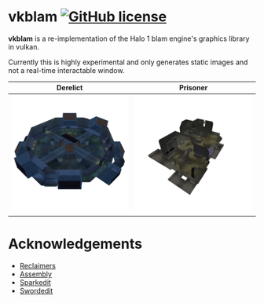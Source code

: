 # vkblam [![GitHub license](https://img.shields.io/badge/license-MIT-blue.svg)](https://raw.githubusercontent.com/Wunkolo/vkblam/main/LICENSE)

**vkblam** is a re-implementation of the Halo 1 blam engine's graphics library in vulkan.

Currently this is highly experimental and only generates static images and not a real-time interactable window.

Derelict|Prisoner
-|-
![](media/carousel.png) | ![](media/prisoner.png)

# Acknowledgements
* [Reclaimers](https://c20.reclaimers.net/)
* [Assembly](https://github.com/XboxChaos/Assembly)
* [Sparkedit](https://github.com/HaloMods/SparkEdit)
* [Swordedit](https://github.com/ChadSki/Swordedit)